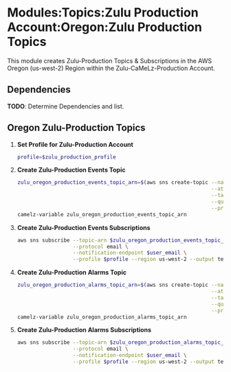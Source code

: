 # Modules:Topics:Zulu Production Account:Oregon:Zulu Production Topics

This module creates Zulu-Production Topics & Subscriptions in the AWS Oregon (us-west-2) Region within the
Zulu-CaMeLz-Production Account.

## Dependencies

**TODO**: Determine Dependencies and list.

## Oregon Zulu-Production Topics

1. **Set Profile for Zulu-Production Account**

    ```bash
    profile=$zulu_production_profile
    ```

1. **Create Zulu-Production Events Topic**

    ```bash
    zulu_oregon_production_events_topic_arn=$(aws sns create-topic --name Zulu-Production-Events \
                                                                   --attributes "DisplayName=ZULP Events" \
                                                                   --tags Key=Name,Value=Zulu-Production-Events-Topic Key=Company,Value=Zulu Key=Environment,Value=Production \
                                                                   --query 'TopicArn' \
                                                                   --profile $profile --region us-west-2 --output text)
    camelz-variable zulu_oregon_production_events_topic_arn
    ```

1. **Create Zulu-Production Events Subscriptions**

    ```bash
    aws sns subscribe --topic-arn $zulu_oregon_production_events_topic_arn \
                      --protocol email \
                      --notification-endpoint $user_email \
                      --profile $profile --region us-west-2 --output text
    ```

1. **Create Zulu-Production Alarms Topic**

    ```bash
    zulu_oregon_production_alarms_topic_arn=$(aws sns create-topic --name Zulu-Production-Alarms \
                                                                   --attributes "DisplayName=ZULP Alarms" \
                                                                   --tags Key=Name,Value=Zulu-Production-Alarms-Topic Key=Company,Value=Zulu Key=Environment,Value=Production \
                                                                   --query 'TopicArn' \
                                                                   --profile $profile --region us-west-2 --output text)
    camelz-variable zulu_oregon_production_alarms_topic_arn
    ```

1. **Create Zulu-Production Alarms Subscriptions**

    ```bash
    aws sns subscribe --topic-arn $zulu_oregon_production_alarms_topic_arn \
                      --protocol email \
                      --notification-endpoint $user_email \
                      --profile $profile --region us-west-2 --output text
    ```
